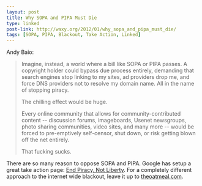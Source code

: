 ```yaml
---
layout: post
title: Why SOPA and PIPA Must Die
type: linked
post-link: http://waxy.org/2012/01/why_sopa_and_pipa_must_die/
tags: [SOPA, PIPA, Blackout, Take Action, Linked]
---
```


Andy Baio:

> Imagine, instead, a world where a bill like SOPA or PIPA passes. A copyright holder could bypass due process entirely, demanding that search engines stop linking to my sites, ad providers drop me, and force DNS providers not to resolve my domain name. All in the name of stopping piracy.
>
> The chilling effect would be huge.
>
> Every online community that allows for community-contributed content -- discussion forums, imageboards, Usenet newsgroups, photo sharing communities, video sites, and many more -- would be forced to pre-emptively self-censor, shut down, or risk getting blown off the net entirely.
>
> That fucking sucks.

There are so many reason to oppose SOPA and PIPA. Google has setup a great take action page: [End Piracy, Not Liberty](https://www.google.com/landing/takeaction/ "Google End Piracy, Not Liberty"). For a completely different approach to the internet wide blackout, leave it up to [theoatmeal.com](http://theoatmeal.com/sopa "The Oatmeal Stop SOPA").
